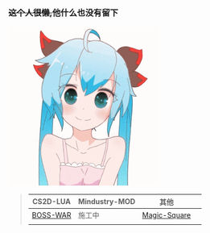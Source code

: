 ### ~~这个人很懒,~~他什么也没有留下

[QAQ]: # ([生活苦涩])

![LOVE U](img/unnamed.gif "嘤")

>|CS2D-LUA|Mindustry-MOD|其他||
>|--------|-------------|---|---|
>|[BOSS-WAR](https://github.com/LanluZ/CS2D-BOSS-MOD)|    施工中    |[Magic-Square](https://github.com/LanluZ/Magic-Square)||
>|||||